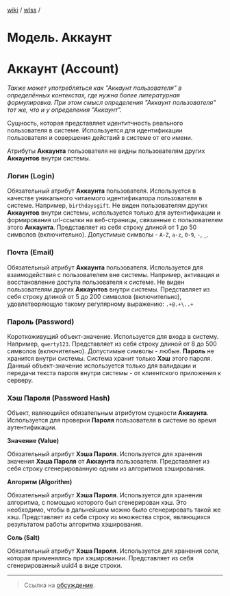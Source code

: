 [wiki](../../README.md) / [wlss](./index.md) /


# Модель. Аккаунт


# Аккаунт (Account)

_Также может употребляться как "Аккаунт пользователя" в определённых контекстах, где нужна более литературная формулировка. При этом смысл определения "Аккаунт пользователя" тот же, что и у определения "Аккаунт"._

Сущность, которая представляет идентитчность реального пользователя в системе. Используется для идентификации пользователя и совершения действий в системе от его имени.

Атрибуты **Аккаунта** пользователя не видны пользователям других **Аккаунтов** внутри системы.


### Логин (Login)

Обязательный атрибут **Аккаунта** пользователя.
Используется в качестве уникального читаемого идентификатора пользователя в системе. Например, `birthdaysgift`.
Не виден пользователям других **Аккаунтов** внутри системы, используется только для аутентификации и формирования url-ссылки на веб-страницы, связанные с пользователем этого **Аккаунта**.
Представляет из себя строку длиной от 1 до 50 символов (включительно). Допустимые символы - `A-Z`, `a-z`, `0-9`, `-`, `_`.


### Почта (Email)

Обязательный атрибут **Аккаунта** пользователя.
Используется для взаимодействия с пользователем вне системы. Например, активация и восстановление доступа пользователя к системе. Не виден пользователям других **Аккаунтов** внутри системы.
Представляет из себя строку длиной от 5 до 200 символов (включительно), удовлетворяющую такому регулярному выражению: `.+@.+\..+`


### Пароль (Password)

Короткоживущий объект-значение. Используется для входа в систему. Например, `qwerty123`.
Представляет из себя строку длиной от 8 до 500 символов (включительно). Допустимые символы - любые.
**Пароль** не хранится внутри системы. Система хранит только **Хэш** этого пароля. Данный объект-значение используется только для валидации и передачи текста пароля внутри системы - от клиентского приложения к серверу.


### Хэш Пароля (Password Hash)

Объект, являющийся обязательным атрибутом сущности **Аккаунта**.
Используется для проверки **Пароля** пользователя в системе во время аутентификации.


**Значение (Value)**

Обязательный атрибут **Хэша Пароля**.
Используется для хранения значения **Хэша Пароля** от **Аккаунта** пользователя.
Представляет из себя строку сгенерированную одним из алгоритмов хэширования.


**Алгоритм (Algorithm)**

Обязательный атрибут **Хэша Пароля**.
Используется для хранения алгоритма, с помощью которого был сгенерирован хэш. Это необходимо, чтобы в дальнейшем можно было сгенерировать такой же хэш.
Представляет из себя строку из множества строк, являющихся результатом работы алгоритма хэширования.


**Соль (Salt)**

Обязательный атрибут **Хэша Пароля**.
Используется для хранения соли, которая применялясь при хэшировании.
Представляет из себя сгенерированный uuid4 в виде строки.

***

> Ссылка на [обсуждение](https://github.com/week-password/wisher/discussions/7).
